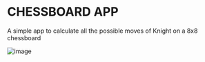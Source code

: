 # CHESSBOARD APP

A simple app to calculate all the possible moves of Knight on a 8x8 chessboard

![image](https://drive.google.com/uc?export=view&id=1oZC-SCFxkMtQTPPJ_iuCBKGgrx3gThDH)
